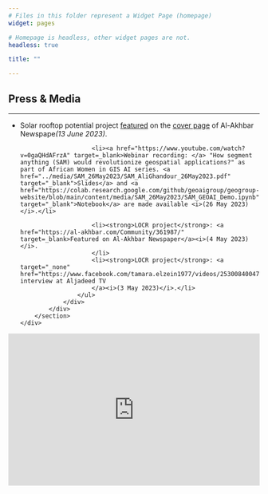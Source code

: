 ```yaml
---
# Files in this folder represent a Widget Page (homepage)
widget: pages

# Homepage is headless, other widget pages are not.
headless: true

title: ""

---
```

<div class="container">
	<div class="mt-4">
		<section>
			<h1 class="mobile">Press & Media</h1>
			<hr />
			<div class="row">
				<div class="col-md-12">
					<ul>
						<li>Solar rooftop potential project <a href="https://al-akhbar.com/Community/364188" target=_blank>featured</a> on the <a href="https://www.linkedin.com/posts/alighandour_featured-today-on-the-cover-page-of-al-akhbar-activity-7074321199274565633-yF8m" target="_blank">cover page</a> of Al-Akhbar Newspape<i>(13 June 2023)</i>.</li>

						<li><a href="https://www.youtube.com/watch?v=0gaQHdAFrzA" target=_blank>Webinar recording: </a> "How segment anything (SAM) would revolutionize geospatial applications?" as part of African Women in GIS AI series. <a href="../media/SAM_26May2023/SAM_AliGhandour_26May2023.pdf" target="_blank">Slides</a> and <a href="https://colab.research.google.com/github/geoaigroup/geogroup-website/blob/main/content/media/SAM_26May2023/SAM_GEOAI_Demo.ipynb" target="_blank">Notebook</a> are made available <i>(26 May 2023)</i>.</li>

						<li><strong>LOCR project</strong>: <a href="https://al-akhbar.com/Community/361987/" target=_blank>Featured on Al-Akhbar Newspaper</a><i>(4 May 2023)</i>.
						</li>
						<li><strong>LOCR project</strong>: <a target="_none" href="https://www.facebook.com/tamara.elzein1977/videos/253008400476438">Live interview at Aljadeed TV
						</a><i>(3 May 2023)</i>.</li>
					</ul>
				</div>
			</div>			
		</section>
	</div>
</div>
<iframe width="540" height="305" src="https://14acb9c5.sibforms.com/serve/MUIFAI4gEdKD_LM6xiGYxxHUfETq9vt20Qyar4MQKGGsut4ZpEjt5uBDzyciRnn_wLTa95sWSfH3puGlQHDSKqapompWo1Lw6ybOs0tzHSYH10ozihLgLzOfuXPybfGM_m_rnfNhyomP8Rg2_3pb-2hbMgsz4ybKaNdZA_FUEuF04518f1qtbSBdSMGFXNNFvLP5M0JSnK6e5x-P" frameborder="0" scrolling="auto" allowfullscreen style="display: block;margin-left: auto;margin-right: auto;max-width: 100%;"></iframe>